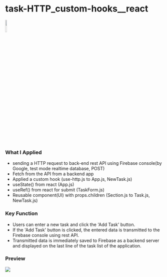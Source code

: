 # task-HTTP_custom-hooks__react

<a href="#"><img width="10%" src="https://img.shields.io/badge/React-005FED?style=flat-square&logo=React&logoColor=white"/></a>

### What I Applied
- sending a HTTP request to back-end rest API using Firebase console(by Google, test mode realtime database, POST)
- Fetch from the API from a backend app
- Applied a custom hook (use-http.js to App.js, NewTask.js)
- useState() from react (App.js)
- useRef() from react for submit (TaskForm.js)
- Reusable component(UI) with props.children (Section.js to Task.js, NewTask.js)

### Key Function
- Users can enter a new task and click the 'Add Task' button.
- If the  'Add Task' button is clicked, the entered data is transmitted to the Firebase console using rest API.
- Transmitted data is immediately saved to Firebase as a backend server and displayed on the last line of the task list of the application.

### Preview
<a href="#"><img src="https://user-images.githubusercontent.com/84049077/168195029-0817d109-23d2-49d4-b2b1-c2cd57b46b30.gif"/></a>
